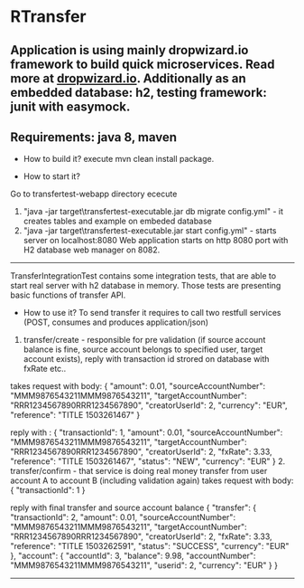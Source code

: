 RTransfer
==========

Application is using mainly dropwizard.io framework to build quick microservices. Read more at [dropwizard.io](http://www.dropwizard.io).
Additionally as an embedded database: h2, testing framework: junit with easymock.
---
Requirements:
java 8, maven
---
* How to build it?
execute mvn clean install package.

* How to start it?

Go to transfertest-webapp directory
ececute 
1. "java -jar target\transfertest-executable.jar db migrate config.yml" - it creates tables and example on embeded database
2. "java -jar target\transfertest-executable.jar start config.yml" - starts server on localhost:8080
Web application starts on http 8080 port with H2 database web manager on 8082.
---


TransferIntegrationTest contains some integration tests, that are able to start real server with h2 database in memory.
Those tests are presenting basic functions of transfer API.

* How to use it?
To send transfer it requires to call two restfull services (POST, consumes and produces application/json)
1. transfer/create - responsible for pre validation (if source account balance is fine, source account belongs to specified user, target account exists), reply with transaction id strored on database with fxRate etc..


takes request with body:
{
    "amount": 0.01,
    "sourceAccountNumber": "MMM9876543211MMM9876543211",
    "targetAccountNumber": "RRR1234567890RRR1234567890",
    "creatorUserId": 2,
    "currency": "EUR",
    "reference": "TITLE 1503261467"
}

reply with :
{
    "transactionId": 1,
    "amount": 0.01,
    "sourceAccountNumber": "MMM9876543211MMM9876543211",
    "targetAccountNumber": "RRR1234567890RRR1234567890",
    "creatorUserId": 2,
    "fxRate": 3.33,
    "reference": "TITLE 1503261467",
    "status": "NEW",
    "currency": "EUR"
}
2. transfer/confirm - that service is doing real money transfer from user account A to account B (including validation again)
takes request with body:
{
	"transactionId": 1
}

reply with final transfer and source account balance
{
    "transfer": {
        "transactionId": 2,
        "amount": 0.01,
        "sourceAccountNumber": "MMM9876543211MMM9876543211",
        "targetAccountNumber": "RRR1234567890RRR1234567890",
        "creatorUserId": 2,
        "fxRate": 3.33,
        "reference": "TITLE 1503262591",
        "status": "SUCCESS",
        "currency": "EUR"
    },
    "account": {
        "accountId": 3,
        "balance": 9.98,
        "accountNumber": "MMM9876543211MMM9876543211",
        "userid": 2,
        "currency": "EUR"
    }
}

---

